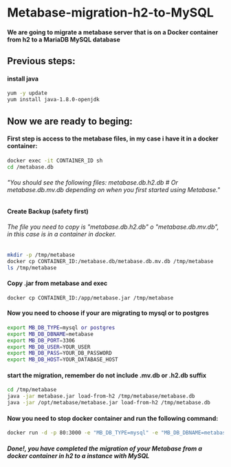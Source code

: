 # Metabase-migration-h2-to-MySQL
#### We are going to migrate a metabase server that is on a Docker container from h2 to a MariaDB MySQL database
## Previous steps:
#### install java
```bash
yum -y update
yum install java-1.8.0-openjdk
```
## Now we are ready to beging:
#### First step is access to the metabase files, in my case i have it in a docker container:
```bash
docker exec -it CONTAINER_ID sh
cd /metabase.db
```
###### "You should see the following files: metabase.db.h2.db  # Or metabase.db.mv.db depending on when you first started using Metabase."
#### Create Backup (safety first)
###### The file you need to copy is "metabase.db.h2.db" o "metabase.db.mv.db", in this case is in a container in docker.
```bash
mkdir -p /tmp/metabase
docker cp CONTAINER_ID:/metabase.db/metabase.db.mv.db /tmp/metabase
ls /tmp/metabase
```
#### Copy .jar from metabase and exec
```
docker cp CONTAINER_ID:/app/metabase.jar /tmp/metabase
```
#### Now you need to choose if your are migrating to mysql or to postgres
```bash
export MB_DB_TYPE=mysql or postgres
export MB_DB_DBNAME=metabase
export MB_DB_PORT=3306
export MB_DB_USER=YOUR_USER
export MB_DB_PASS=YOUR_DB_PASSWORD
export MB_DB_HOST=YOUR_DATABASE_HOST
```
#### start the migration, remember do not include .mv.db or .h2.db suffix
```bash
cd /tmp/metabase
java -jar metabase.jar load-from-h2 /tmp/metabase/metabase.db
java -jar /opt/metabase/metabase.jar load-from-h2 /tmp/metabase.db
```
#### Now you need to stop docker container and run the following command:
```bash
docker run -d -p 80:3000 -e "MB_DB_TYPE=mysql" -e "MB_DB_DBNAME=metabase" -e "MB_DB_PORT=3306" -e "MB_DB_USER=YOUR_USER" -e "MB_DB_PASS=YOUR_DB_PASSWORD" -e "MB_DB_HOST=YOUR_DATABASE_HOST" --name metabase-mysql metabase/metabase
```
##### Done!, you have completed the migration of your Metabase from a docker container in h2 to a instance with MySQL
